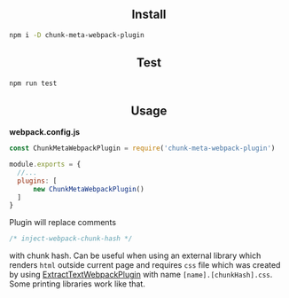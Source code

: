 <h2 align="center">Install</h2>

```bash
npm i -D chunk-meta-webpack-plugin
```

<h2 align="center">Test</h2>

```bash
npm run test
```

<h2 align="center">Usage</h2>

**webpack.config.js**
```js
const ChunkMetaWebpackPlugin = require('chunk-meta-webpack-plugin')

module.exports = {
  //...
  plugins: [
      new ChunkMetaWebpackPlugin()
  ]
}
```

Plugin will replace comments
```js
/* inject-webpack-chunk-hash */
```
with chunk hash.
Can be useful when using an external library which renders `html` outside current page and requires `css` file which was created by using [ExtractTextWebpackPlugin](https://github.com/webpack-contrib/extract-text-webpack-plugin) with name `[name].[chunkHash].css`. Some printing libraries work like that.